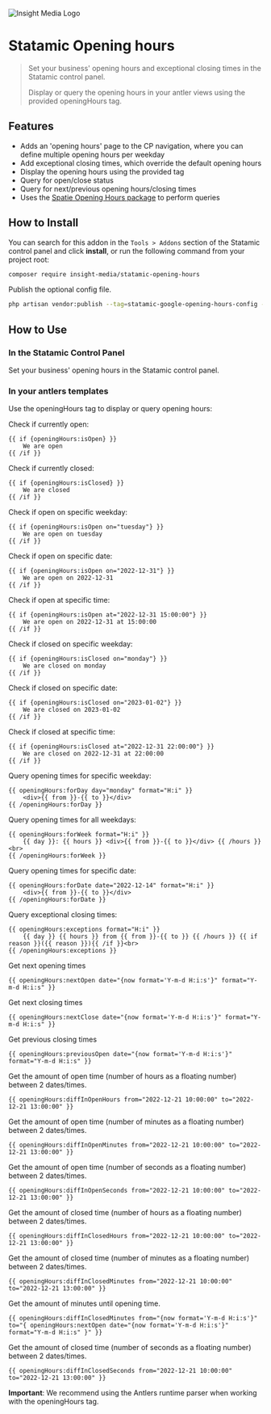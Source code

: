 <br>
<picture>
  <source media="(prefers-color-scheme: dark)" srcset="https://insight-media.be/images/gh/logo-dark.svg">
  <img alt="Insight Media Logo" src="https://insight-media.be/images/gh/logo-light.svg">
</picture>

# Statamic Opening hours

> Set your business' opening hours and exceptional closing times in the Statamic control panel.
>
> Display or query the opening hours in your antler views using the provided openingHours tag.

## Features

- Adds an 'opening hours' page to the CP navigation, where you can define multiple opening hours per weekday
- Add exceptional closing times, which override the default opening hours
- Display the opening hours using the provided tag
- Query for open/close status
- Query for next/previous opening hours/closing times
- Uses the [Spatie Opening Hours package](https://github.com/spatie/opening-hours) to perform queries

## How to Install

You can search for this addon in the `Tools > Addons` section of the Statamic control panel and click **install**, or run the following command from your project root:

``` bash
composer require insight-media/statamic-opening-hours
```

Publish the optional config file.
``` bash
php artisan vendor:publish --tag=statamic-google-opening-hours-config --force
```

## How to Use

### In the Statamic Control Panel

Set your business' opening hours in the Statamic control panel.

### In your antlers templates

Use the openingHours tag to display or query opening hours:

Check if currently open:
``` antlers
{{ if {openingHours:isOpen} }}
    We are open
{{ /if }}
```

Check if currently closed:
``` antlers
{{ if {openingHours:isClosed} }}
    We are closed
{{ /if }}
```

Check if open on specific weekday:
``` antlers
{{ if {openingHours:isOpen on="tuesday"} }}
    We are open on tuesday
{{ /if }}
```

Check if open on specific date:
``` antlers
{{ if {openingHours:isOpen on="2022-12-31"} }}
    We are open on 2022-12-31
{{ /if }}
```

Check if open at specific time:
``` antlers
{{ if {openingHours:isOpen at="2022-12-31 15:00:00"} }}
    We are open on 2022-12-31 at 15:00:00
{{ /if }}
```

Check if closed on specific weekday:
``` antlers
{{ if {openingHours:isClosed on="monday"} }}
    We are closed on monday
{{ /if }}
```

Check if closed on specific date:
``` antlers
{{ if {openingHours:isClosed on="2023-01-02"} }}
    We are closed on 2023-01-02
{{ /if }}
```

Check if closed at specific time:
``` antlers
{{ if {openingHours:isClosed at="2022-12-31 22:00:00"} }}
    We are closed on 2022-12-31 at 22:00:00
{{ /if }}
```

Query opening times for specific weekday:
``` antlers
{{ openingHours:forDay day="monday" format="H:i" }} 
    <div>{{ from }}-{{ to }}</div> 
{{ /openingHours:forDay }}
```

Query opening times for all weekdays:
``` antlers
{{ openingHours:forWeek format="H:i" }}
    {{ day }}: {{ hours }} <div>{{ from }}-{{ to }}</div> {{ /hours }}<br>
{{ /openingHours:forWeek }}
 ```

Query opening times for specific date:
``` antlers
{{ openingHours:forDate date="2022-12-14" format="H:i" }}
    <div>{{ from }}-{{ to }}</div> 
{{ /openingHours:forDate }}
 ```

Query exceptional closing times:
``` antlers
{{ openingHours:exceptions format="H:i" }}
    {{ day }} {{ hours }} from {{ from }}-{{ to }} {{ /hours }} {{ if reason }}({{ reason }}){{ /if }}<br>
{{ /openingHours:exceptions }}
 ```

Get next opening times
``` antlers
{{ openingHours:nextOpen date="{now format='Y-m-d H:i:s'}" format="Y-m-d H:i:s" }}
```

Get next closing times
``` antlers
{{ openingHours:nextClose date="{now format='Y-m-d H:i:s'}" format="Y-m-d H:i:s" }}
```

Get previous closing times
``` antlers
{{ openingHours:previousOpen date="{now format='Y-m-d H:i:s'}" format="Y-m-d H:i:s" }}
```

Get the amount of open time (number of hours as a floating number) between 2 dates/times.
``` antlers
{{ openingHours:diffInOpenHours from="2022-12-21 10:00:00" to="2022-12-21 13:00:00" }}
```

Get the amount of open time (number of minutes as a floating number) between 2 dates/times.
``` antlers
{{ openingHours:diffInOpenMinutes from="2022-12-21 10:00:00" to="2022-12-21 13:00:00" }}
```

Get the amount of open time (number of seconds as a floating number) between 2 dates/times.
``` antlers
{{ openingHours:diffInOpenSeconds from="2022-12-21 10:00:00" to="2022-12-21 13:00:00" }}
```

Get the amount of closed time (number of hours as a floating number) between 2 dates/times.
``` antlers
{{ openingHours:diffInClosedHours from="2022-12-21 10:00:00" to="2022-12-21 13:00:00" }}
```

Get the amount of closed time (number of minutes as a floating number) between 2 dates/times.
``` antlers
{{ openingHours:diffInClosedMinutes from="2022-12-21 10:00:00" to="2022-12-21 13:00:00" }}
```

Get the amount of minutes until opening time.
``` antlers
{{ openingHours:diffInClosedMinutes from="{now format='Y-m-d H:i:s'}" to="{ openingHours:nextOpen date="{now format='Y-m-d H:i:s'}" format="Y-m-d H:i:s" }" }}
```

Get the amount of closed time (number of seconds as a floating number) between 2 dates/times.
``` antlers
{{ openingHours:diffInClosedSeconds from="2022-12-21 10:00:00" to="2022-12-21 13:00:00" }}
```

**Important**: We recommend using the Antlers runtime parser when working with the openingHours tag.
